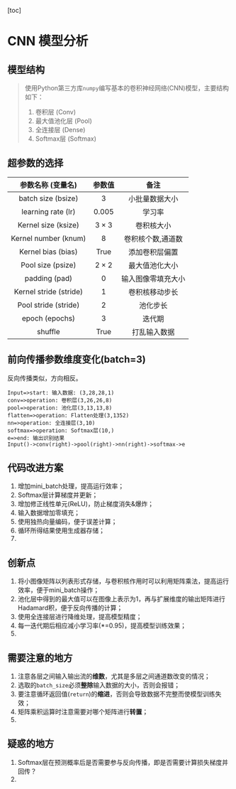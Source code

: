 [toc]

# CNN 模型分析

## 模型结构

> 使用Python第三方库`numpy`编写基本的卷积神经网络(CNN)模型，主要结构如下：
>
> 1. 卷积层 (Conv)
> 2. 最大值池化层 (Pool)
> 3. 全连接层 (Dense)
> 4. Softmax层 (Softmax)
>
> 

## 超参数的选择

|   参数名称 (变量名)    |    参数值     |        备注        |
| :--------------------: | :-----------: | :----------------: |
|   batch size (bsize)   |      $3$      |   小批量数据大小   |
|   learning rate (lr)   |    $0.005$    |       学习率       |
|  Kernel size (ksize)   |  $3\times3$   |     卷积核大小     |
|  Kernel number (knum)  |      $8$      | 卷积核个数,通道数  |
|   Kernel bias (bias)   | $\mbox{True}$ |   添加卷积层偏置   |
|   Pool size (psize)    |  $2\times2$   |   最大值池化大小   |
|     padding (pad)      |      $0$      | 输入图像零填充大小 |
| Kernel stride (stride) |      $1$      |   卷积核移动步长   |
|  Pool stride (stride)  |      $2$      |      池化步长      |
|     epoch (epochs)     |      $3$      |       迭代期       |
|        shuffle         | $\mbox{True}$ |    打乱输入数据    |



## 前向传播参数维度变化(batch=3)

反向传播类似，方向相反。

```flow
Input=>start: 输入数据: (3,28,28,1)
conv=>operation: 卷积层(3,26,26,8)
pool=>operation: 池化层(3,13,13,8) 
flatten=>operation: Flatten处理(3,1352)
nn=>operation: 全连接层(3,10)
softmax=>operation: Softmax层(10,)
e=>end: 输出识别结果
Input()->conv(right)->pool(right)->nn(right)->softmax->e
```



## 代码改进方案

1. 增加mini_batch处理，提高运行效率；
2. Softmax层计算梯度并更新；
3. 增加修正线性单元(ReLU)，防止梯度消失&爆炸；
4. 输入数据增加零填充；
5. 使用独热向量编码，便于误差计算；
6. 循环所得结果使用生成器存储；
7. 



## 创新点

1. 将小图像矩阵以列表形式存储，与卷积核作用时可以利用矩阵乘法，提高运行效率，便于mini_batch操作；
2. 池化层中得到的最大值可以在图像上表示为1，再与扩展维度的输出矩阵进行Hadamard积，便于反向传播的计算；
3. 使用全连接层进行降维处理，提高模型精度；
4. 每一迭代期后相应减小学习率(\*=0.95)，提高模型训练效果；
5. 



## 需要注意的地方

1. 注意各层之间输入输出流的**维数**，尤其是多层之间通道数改变的情况；
2. 选取的`batch_size`必须**整除**输入数据的大小，否则会报错；
3. 要注意循环返回值(`return`)的**缩进**，否则会导致数据不完整而使模型训练失效；
4. 矩阵乘积运算时注意需要对哪个矩阵进行**转置**；
5. 



## 疑惑的地方

1. Softmax层在预测概率后是否需要参与反向传播，即是否需要计算损失梯度并回传？
2. 